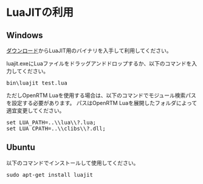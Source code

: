 # LuaJITの利用
## Windows

[ダウンロード](download.md)からLuaJIT用のバイナリを入手して利用してください。

luajit.exeにLuaファイルをドラッグアンドドロップするか、以下のコマンドを入力してください。

<pre>
bin\luajit test.lua
</pre>

ただしOpenRTM Luaを使用する場合は、以下のコマンドでモジュール検索パスを設定する必要があります。
パスはOpenRTM Luaを展開したフォルダによって適宜変更してください。

<pre>
set LUA_PATH=..\\lua\\?.lua;
set LUA_CPATH=..\\clibs\\?.dll;
</pre>

## Ubuntu

以下のコマンドでインストールして使用してください。

<pre>
sudo apt-get install luajit
</pre>
